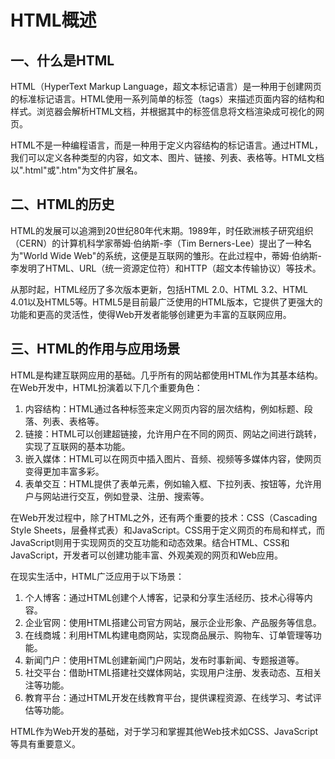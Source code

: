 # HTML概述

## 一、什么是HTML

HTML（HyperText Markup Language，超文本标记语言）是一种用于创建网页的标准标记语言。HTML使用一系列简单的标签（tags）来描述页面内容的结构和样式。浏览器会解析HTML文档，并根据其中的标签信息将文档渲染成可视化的网页。

HTML不是一种编程语言，而是一种用于定义内容结构的标记语言。通过HTML，我们可以定义各种类型的内容，如文本、图片、链接、列表、表格等。HTML文档以".html"或".htm"为文件扩展名。

## 二、HTML的历史

HTML的发展可以追溯到20世纪80年代末期。1989年，时任欧洲核子研究组织（CERN）的计算机科学家蒂姆·伯纳斯-李（Tim Berners-Lee）提出了一种名为"World Wide Web"的系统，这便是互联网的雏形。在此过程中，蒂姆·伯纳斯-李发明了HTML、URL（统一资源定位符）和HTTP（超文本传输协议）等技术。

从那时起，HTML经历了多次版本更新，包括HTML 2.0、HTML 3.2、HTML 4.01以及HTML5等。HTML5是目前最广泛使用的HTML版本，它提供了更强大的功能和更高的灵活性，使得Web开发者能够创建更为丰富的互联网应用。

## 三、HTML的作用与应用场景

HTML是构建互联网应用的基础。几乎所有的网站都使用HTML作为其基本结构。在Web开发中，HTML扮演着以下几个重要角色：

1. 内容结构：HTML通过各种标签来定义网页内容的层次结构，例如标题、段落、列表、表格等。
2. 链接：HTML可以创建超链接，允许用户在不同的网页、网站之间进行跳转，实现了互联网的基本功能。
3. 嵌入媒体：HTML可以在网页中插入图片、音频、视频等多媒体内容，使网页变得更加丰富多彩。
4. 表单交互：HTML提供了表单元素，例如输入框、下拉列表、按钮等，允许用户与网站进行交互，例如登录、注册、搜索等。

在Web开发过程中，除了HTML之外，还有两个重要的技术：CSS（Cascading Style Sheets，层叠样式表）和JavaScript。CSS用于定义网页的布局和样式，而JavaScript则用于实现网页的交互功能和动态效果。结合HTML、CSS和JavaScript，开发者可以创建功能丰富、外观美观的网页和Web应用。

在现实生活中，HTML广泛应用于以下场景：

1. 个人博客：通过HTML创建个人博客，记录和分享生活经历、技术心得等内容。
2. 企业官网：使用HTML搭建公司官方网站，展示企业形象、产品服务等信息。
3. 在线商城：利用HTML构建电商网站，实现商品展示、购物车、订单管理等功能。
4. 新闻门户：使用HTML创建新闻门户网站，发布时事新闻、专题报道等。
5. 社交平台：借助HTML搭建社交媒体网站，实现用户注册、发表动态、互相关注等功能。
6. 教育平台：通过HTML开发在线教育平台，提供课程资源、在线学习、考试评估等功能。

HTML作为Web开发的基础，对于学习和掌握其他Web技术如CSS、JavaScript等具有重要意义。